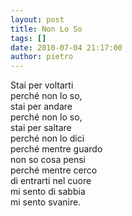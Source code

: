 ```yaml
---
layout: post
title: Non Lo So
tags: []
date: 2010-07-04 21:17:00
author: pietro
---
```

Stai per voltarti<br/>perché non lo so,<br/>stai per andare<br/>perché non lo so,<br/>stai per saltare<br/>perché non lo dici<br/>perché mentre guardo<br/>non so cosa pensi<br/>perché mentre cerco<br/>di entrarti nel cuore<br/>mi sento di sabbia<br/>mi sento svanire.
